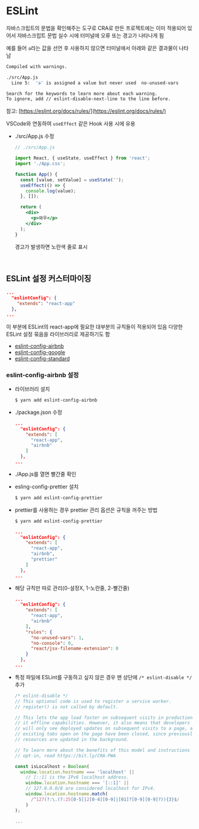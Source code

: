# ESLint

자바스크립트의 문법을 확인해주는 도구로 CRA로 만든 프로젝트에는 이미 적용되어 있어서 자바스크립트 문법 실수 시에 터미널에 오류 또는 경고가 나타나게 됨

예를 들어 `a`라는 값을 선언 후 사용하지 않으면 터미널에서 아래와 같은 결과물이 나타남 

```bash
Compiled with warnings.

./src/App.js
  Line 5:  'a' is assigned a value but never used  no-unused-vars

Search for the keywords to learn more about each warning.
To ignore, add // eslint-disable-next-line to the line before.
```

참고: [https://eslint.org/docs/rules/](https://eslint.org/docs/rules/)

VSCode와 연동하여 `useEffect` 같은 Hook 사용 시에 유용

+ ./src/App.js 수정

  ```jsx
  // ./src/App.js
  
  import React, { useState, useEffect } from 'react';
  import './App.css';
  
  function App() {
    const [value, setValue] = useState('');
    useEffect(() => {
      console.log(value);
    }, []);
  
    return (
      <div>
        <p>와우</p>
      </div>
    );
  }
  ```

  경고가 발생하면 노란색 줄로 표시

<br>

## ESLint 설정 커스터마이징

```json
...
  "eslintConfig": {
    "extends": "react-app"
  },
...
```

이 부분에 ESLint의 react-app에 필요한 대부분의 규칙들이 적용되어 있음
다양한 ESLint 설정 묶음을 라이브러리로 제공하기도 함

+ [eslint-config-airbnb](https://www.npmjs.com/package/eslint-config-airbnb)
+ [eslint-config-google](https://www.npmjs.com/package/eslint-config-google)
+ [eslint-config-standard](https://www.npmjs.com/package/eslint-config-standard)

### eslint-config-airbnb 설정

+ 라이브러리 설치

  ```bash
  $ yarn add eslint-config-airbnb
  ```

+ ./package.json 수정

  ```json
  ...
    "eslintConfig": {
      "extends": [
        "react-app",
        "airbnb"
      ]
    },
  ...
  ```

+ ./App.js를 열면 빨간줄 확인 

+ esling-config-prettier 설치

  ```bash
  $ yarn add eslint-config-prettier
  ```

+ prettier를 사용하는 경우 prettier 관리 옵션은 규칙을 꺼주는 방법

  ```bash
  $ yarn add eslint-config-prettier
  ```

  ```json
  ...
    "eslintConfig": {
      "extends": [
        "react-app",
        "airbnb",
        "prettier"
      ]
    },
  ...
  ```

+ 해당 규칙만 따로 관리(0-설정X, 1-노란줄, 2-빨간줄)

  ```json
  ...
    "eslintConfig": {
      "extends": [
        "react-app",
        "airbnb"
      ],
      "rules": {
        "no-unused-vars": 1,
        "no-console": 0,
        "react/jsx-filename-extension": 0
      }
    },
  ...
  ```

+ 특정 파일에 ESLint를 구동하고 싶지 않은 경우 맨 상단에 `/* eslint-disable */` 추가

  ```jsx
  /* eslint-disable */
  // This optional code is used to register a service worker.
  // register() is not called by default.
  
  // This lets the app load faster on subsequent visits in production, and gives
  // it offline capabilities. However, it also means that developers (and users)
  // will only see deployed updates on subsequent visits to a page, after all the
  // existing tabs open on the page have been closed, since previously cached
  // resources are updated in the background.
  
  // To learn more about the benefits of this model and instructions on how to
  // opt-in, read https://bit.ly/CRA-PWA
  
  const isLocalhost = Boolean(
    window.location.hostname === 'localhost' ||
      // [::1] is the IPv6 localhost address.
      window.location.hostname === '[::1]' ||
      // 127.0.0.0/8 are considered localhost for IPv4.
      window.location.hostname.match(
        /^127(?:\.(?:25[0-5]|2[0-4][0-9]|[01]?[0-9][0-9]?)){3}$/
      )
  );
  
  ...
  ```

  

